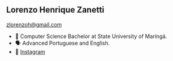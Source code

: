 ## Lorenzo Henrique Zanetti

[zlorenzoh@gmail.com](mailto:zlorenzoh@gmail.com)

- 📖 Computer Science Bachelor at State University of Maringá.
- 🗣  Advanced Portuguese and English.
- 📸 [Instagram](https://www.instagram.com/lorenzohzanetti/)

<!---
lorenzohz/lorenzohz is a ✨ special ✨ repository because its `README.md` (this file) appears on your GitHub profile.
You can click the Preview link to take a look at your changes.
--->

